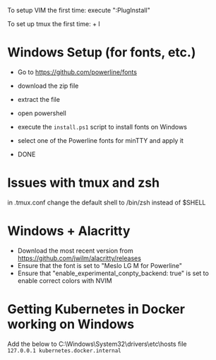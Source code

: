 To setup VIM the first time:
    execute ":PlugInstall"

To set up tmux the first time:
    <prefix> + I

# Windows Setup (for fonts, etc.)
- Go to https://github.com/powerline/fonts
- download the zip file
- extract the file
- open powershell
- execute the `install.ps1` script to install fonts on Windows

- select one of the Powerline fonts for minTTY and apply it
- DONE

# Issues with tmux and zsh
in .tmux.conf change the default shell to /bin/zsh instead of $SHELL


# Windows + Alacritty
- Download the most recent version from https://github.com/jwilm/alacritty/releases
- Ensure that the font is set to "Meslo LG M for Powerline"
- Ensure that "enable_experimental_conpty_backend: true" is set to enable correct colors with NVIM

# Getting Kubernetes in Docker working on Windows
Add the below to C:\Windows\System32\drivers\etc\hosts file\
`127.0.0.1 kubernetes.docker.internal`
